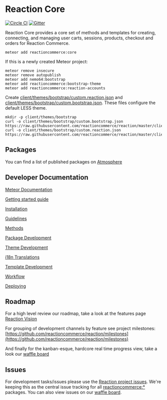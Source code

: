 # Reaction Core
[![Circle CI](https://circleci.com/gh/reactioncommerce/reaction-core.svg?style=svg)](https://circleci.com/gh/reactioncommerce/reaction-core) [![Gitter](https://badges.gitter.im/JoinChat.svg)](https://gitter.im/reactioncommerce/reaction?utm_source=badge&utm_medium=badge&utm_campaign=pr-badge&utm_content=badge)

Reaction Core provides a core set of methods and templates for creating, connecting, and managing user carts, sessions, products, checkout and orders for Reaction Commerce.

```
meteor add reactioncommerce:core
```

If this is a newly created Meteor project:

```
meteor remove insecure
meteor remove autopublish
meteor add nemo64:bootstrap
meteor add reactioncommerce:bootstrap-theme
meteor add reactioncommerce:reaction-accounts
```

Create [client/themes/bootstrap/custom.reaction.json](https://github.com/reactioncommerce/reaction/blob/master/client/themes/bootstrap/custom.reaction.json) and [client/themes/bootstrap/custom.bootstrap.json](https://github.com/reactioncommerce/reaction/blob/master/client/themes/bootstrap/custom.bootstrap.json). These files configure the default LESS theme.

```
mkdir -p client/themes/bootstrap
curl -o client/themes/bootstrap/custom.bootstrap.json https://raw.githubusercontent.com/reactioncommerce/reaction/master/client/themes/bootstrap/custom.bootstrap.json
curl -o client/themes/bootstrap/custom.reaction.json https://raw.githubusercontent.com/reactioncommerce/reaction/master/client/themes/bootstrap/custom.reaction.json
```

## Packages
You can find a list of published packages on [Atmosphere](https://atmospherejs.com/?q=reactioncommerce)

## Developer Documentation
[Meteor Documentation](http://docs.meteor.com)

[Getting started guide](http://thoughts.reactioncommerce.com/how-to-get-involved-with-reaction-commerce/)

[Installation](https://github.com/ongoworks/reaction-core/blob/master/docs/installation.md)

[Guidelines](https://github.com/ongoworks/reaction-core/blob/master/docs/conventions.md)

[Methods](https://github.com/ongoworks/reaction-core/blob/master/docs/methods.md)

[Package Development](https://github.com/ongoworks/reaction-core/blob/master/docs/packages.md)

[Theme Development](https://github.com/ongoworks/reaction-core/blob/master/docs/themes.md)

[i18n Translations](https://github.com/ongoworks/reaction-core/blob/master/docs/i18n.md)

[Template Development](https://github.com/ongoworks/reaction-core/blob/master/docs/templates.md)

[Workflow](docs/workflow.md)

[Deploying](https://github.com/ongoworks/reaction-core/blob/master/docs/deploying.md)

## Roadmap
For a high level review our roadmap, take a look at the features page [Reaction Vision](http://reactioncommerce.com/features)

For grouping of development channels by feature see project milestones: [https://github.com/reactioncommerce/reaction/milestones](https://github.com/reactioncommerce/reaction/milestones)

And finally for the kanban-esque, hardcore real time progress view, take a look our [waffle board](https://waffle.io/reactioncommerce/reaction)

## Issues
For development tasks/issues please use the [Reaction project issues](https://github.com/reactioncommerce/reaction/issues?state=open). We're keeping this as the central issue tracking for all [reactioncommerce:*](https://github.com/reactioncommerce/) packages. You can also view issues on our [waffle board](https://waffle.io/reactioncommerce/reaction).
